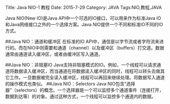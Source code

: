 Title: Java NIO-1 教程
Date: 2015-7-29 
Category: JAVA
Tags:NIO,教程,JAVA

Java NIO(New IO)是Java API中一个可选的IO接口，可以用来作为标准Java IO和Java网络接口之外的一个选择方案。Java NIO提供一个不同和标准IO不同的IO方式。

##Java NIO：通道和缓冲区
在标准的IO API中，通信是以字节流或者字符流来进行的。而在NIO中则需要和通道（channel）以及缓冲区（buffers）打交道。数据通常由通道读入缓冲区，或者由缓冲区写入通道。

##Java NIO：非阻塞IO
Java支持非阻塞模式的IO。例如，一个线程可以请求通道将数据读入缓冲区，而当通道在将数据读入缓冲区的同时，线程可以转头去做其它工作。一旦数据被完全读入缓冲区，线程可以再回来继续处理。将数据写入通道的操作模式也类似。
##Java NIO：Selectors
Java NIO包含“选择器”（selectors）的概念。一个选择器是一个可以监控多个通道事件（连接打开，数据到达等）的对象。通过这种方式，一个线程可以监控多个通道内的数据。
